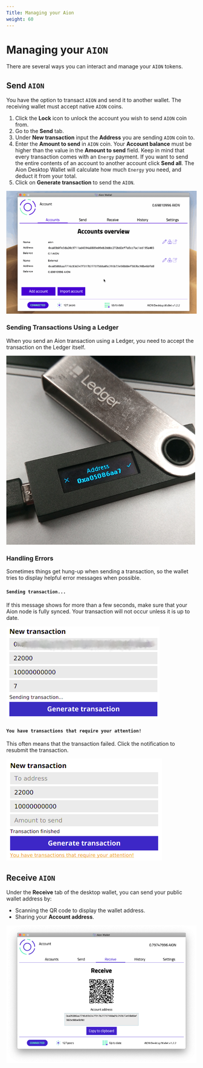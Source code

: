 ```yaml
---
Title: Managing your Aion
weight: 60
---
```


# Managing your `AION`

There are several ways you can interact and manage your `AION` tokens.

## Send `AION`

You have the option to transact `AION` and send it to another wallet. The receiving wallet must accept native `AION` coins.

1. Click the **Lock** icon to unlock the account you wish to send `AION` coin from.
2. Go to the **Send** tab.
3. Under **New transaction** input the **Address** you are sending `AION` coin to.
4. Enter the **Amount to send** in `AION` coin. Your **Account balance** must be higher than the value in the **Amount to send** field. Keep in mind that every transaction comes with an `Energy` payment. If you want to send the entire contents of an account to another account click **Send all**. The Aion Desktop Wallet will calculate how much `Energy` you need, and deduct it from your total.
5. Click on **Generate transaction** to send the `AION`.

![Sending Tokens from One Account to Another](/tokens/aion-desktop-wallet/images/mac-send-tokens.gif)

### Sending Transactions Using a Ledger

When you send an Aion transaction using a Ledger, you need to accept the transaction on the Ledger itself.

![Accept transaction on Ledger](/tokens/aion-desktop-wallet/images/ledger-accept-transaction.png)

### Handling Errors

Sometimes things get hung-up when sending a transaction, so the wallet tries to display helpful error messages when possible.

#### `Sending transaction...`

If this message shows for more than a few seconds, make sure that your Aion node is fully synced. Your transaction will not occur unless it is up to date.

![Node not synced error.](/tokens/aion-desktop-wallet/images/error-node-not-synced.png)

#### `You have transactions that require your attention!`

This often means that the transaction failed. Click the notification to resubmit the transaction.

![Failed to send error](/tokens/aion-desktop-wallet/images/error-failed-to-send.png)

## Receive `AION`

Under the **Receive** tab of the desktop wallet, you can send your public wallet address by:

- Scanning the QR code to display the wallet address.
- Sharing your **Account address**.

![Aion Desktop Wallet send tab](/tokens/aion-desktop-wallet/images/mac-receive-token-screen.png)